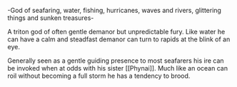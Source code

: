 -God of seafaring, water, fishing, hurricanes, waves and rivers, glittering things and sunken treasures-

A triton god of often gentle demanor but unpredictable fury. Like water he can have a calm and steadfast demanor can turn to rapids at the blink of an eye.

Generally seen as a gentle guiding presence to most seafarers his ire can be invoked when at odds with his sister [[Phynai]]. Much like an ocean can roil without becoming a full storm he has a tendency to brood.

